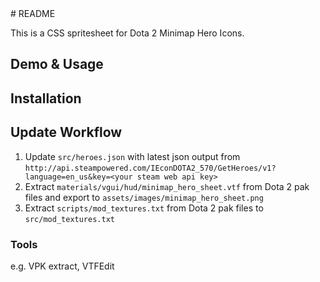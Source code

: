 <link rel="stylesheet"
      type="text/css"
      href="https://raw.githubusercontent.com/bontscho/dota2-minimap-hero-sprites/master/assets/stylesheets/dota2minimapheroes.css"
/>
# README

This is a CSS spritesheet for Dota 2 Minimap Hero Icons.

## Demo & Usage

<i class="d2mh nyx"></i>
<i class="d2mh npc_dota_hero_antimage"></i>
<i class="d2mh hero-5"></i>

## Installation


## Update Workflow

1. Update `src/heroes.json` with latest json output from `http://api.steampowered.com/IEconDOTA2_570/GetHeroes/v1?language=en_us&key=<your steam web api key>`
2. Extract `materials/vgui/hud/minimap_hero_sheet.vtf` from Dota 2 pak files and export to `assets/images/minimap_hero_sheet.png`
3. Extract `scripts/mod_textures.txt` from Dota 2 pak files to `src/mod_textures.txt`


### Tools

e.g. VPK extract, VTFEdit

